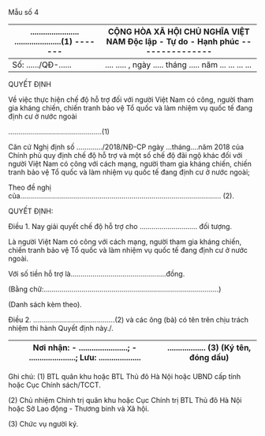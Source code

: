 Mẫu số 4

| ....................... ......................(1) ------- | CỘNG HÒA XÃ HỘI CHỦ NGHĨA VIỆT NAM Độc lập - Tự do - Hạnh phúc ---------------
|---|---|
| Số: ....../QĐ-...... | .... ..... , ngày ..... tháng ..... năm ... ... ... ... |

QUYẾT ĐỊNH

Về việc thực hiện chế độ hỗ trợ đối với người Việt Nam có công, người tham gia kháng chiến, chiến tranh bảo vệ Tổ quốc và làm nhiệm vụ quốc tế đang định cư ở nước ngoài

...............................................(1)

Căn cứ Nghị định số ............./2018/NĐ-CP ngày ...tháng....năm 2018 của Chính phủ quy định chế độ hỗ trợ và một số chế độ đãi ngộ khác đối với người Việt Nam có công với cách mạng, người tham gia kháng chiến, chiến tranh bảo vệ Tổ quốc và làm nhiệm vụ quốc tế đang định cư ở nước ngoài;

Theo đề nghị của..................................................................................................... (2).

QUYẾT ĐỊNH:

Điều 1. Nay giải quyết chế độ hỗ trợ cho ............................. đối tượng.

Là người Việt Nam có công với cách mạng, người tham gia kháng chiến, chiến tranh bảo vệ Tổ quốc và làm nhiệm vụ quốc tế đang định cư ở nước ngoài.

Với số tiền hỗ trợ là................................................đồng.

(Bằng chữ:........................................................................................)

(Danh sách kèm theo).

Điều 2. .........................................(2) và các ông (bà) có tên trên chịu trách nhiệm thi hành Quyết định này./.

| Nơi nhận: - .......................; - ......................; Lưu: .................... | .................. (3) (Ký tên, đóng dấu) |
|---|---|

Ghi chú: (1) BTL quân khu hoặc BTL Thủ đô Hà Nội hoặc UBND cấp tỉnh hoặc Cục Chính sách/TCCT.

(2) Chủ nhiệm Chính trị quân khu hoặc Cục Chính trị BTL Thủ đô Hà Nội hoặc Sở Lao động - Thương binh và Xã hội.

(3) Chức vụ người ký.